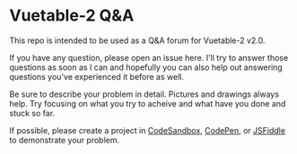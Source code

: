 # Vuetable-2 Q&A

This repo is intended to be used as a Q&A forum for Vuetable-2 v2.0.

If you have any question, please open an issue here. I'll try to answer those questions as soon as I can and hopefully you can also help out answering questions you've experienced it before as well.

Be sure to describe your problem in detail. Pictures and drawings always help. Try focusing on what you try to acheive and what have you done and stuck so far. 

If possible, please create a project in [CodeSandbox](https://codesandbox.io), [CodePen](https://codepen.io), or [JSFiddle](https://jsfiddle.net) to demonstrate your problem. 
